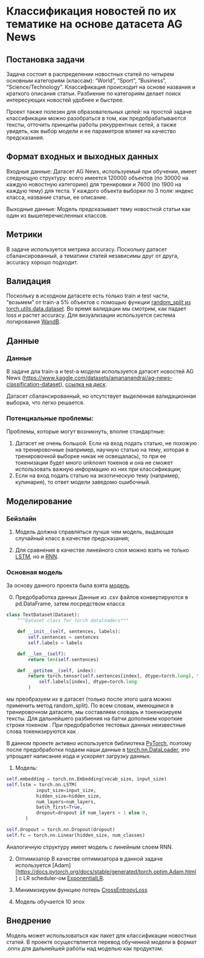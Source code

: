 # Классификация новостей по их тематике на основе датасета AG News

## Постановка задачи
Задача состоит в распределении новостных статей по четырем основным категориям
(классам): “World”, “Sport”, “Business”, “Science/Technology”. Классификация происходит на
основе названия и краткого описания статьи. Разбиение по категориям делает поиск
интересующих новостей удобнее и быстрее.

Проект также полезен для образовательных целей: на простой задаче классификации можно разобраться в том, как предобрабатываются тексты, отточить принципы работы рекуррентных сетей, а также увидеть, как выбор модели и ее параметров влияет на качество предсказания.

## Формат входных и выходных данных
Входные данные:
Датасет AG News, используемый при обучении, имеет следующую структуру: всего
имеется 120000 объектов (по 30000 на каждую новостную категорию) для тренировки и
7600 (по 1900 на каждую тему) для теста. У каждого объекта выборки по 3 поля: индекс
класса, название статьи, ее описание.

Выходные данные:
Модель предсказывает тему новостной статьи как один из вышеперечисленных классов.

## Метрики
В задаче используется метрика accuracy. Поскольку датасет сбалансированный, а
тематики статей независимы друг от друга, accuracy хорошо подходит.

## Валидация
Поскольку в исходном датасете есть только train и test части, “возьмем” от train-а 5%
объектов с помощью функции [random_split из torch.utils.data.dataset](https://pytorch.org/docs/stable/data.html#torch.utils.data.random_split). Во время валидации мы
смотрим, как падает loss и растет accuracy. Для визуализации используется система логирования [WandB](https://docs.wandb.ai/).

## Данные
### Данные
В задаче дла train-а и test-а модели используется датасет новостей AG News
(https://www.kaggle.com/datasets/amananandrai/ag-news-classification-dataset), [ссылка на диск](https://drive.google.com/file/d/1M84gtv_8mFSkLh3SCIKcy10fr7BKP73l/view?usp=sharing). 

Датасет сбалансированный, но отсутствует выделенная валидационная выборка, что легко
решается.

### Потенциальные проблемы:
Проблемы, которые могут возникнуть, вполне стандартные:
1. Датасет не очень большой. Если на вход подать статью, не похожую на тренировочные
(например, научную статью на тему, которая в тренировочной выборке никак не
освещалась), то при ее токенизации будет много unknown токенов и она не сможет
использовать важную информацию из них при классификации;
2. Если на вход подать статью на экзотическую тему (например, кулинария), то ответ
модели заведомо ошибочный.

## Моделирование
### Бейзлайн
1. Модель должна справляться лучше чем модель, выдающая случайный класс в
качестве предсказания;

2. Для сравнения в качестве линейного слоя можно взять не только [LSTM](https://pytorch.org/docs/stable/generated/torch.nn.LSTM.html), но и [RNN](https://pytorch.org/docs/stable/generated/torch.nn.RNN.html).

### Основная модель
За основу данного проекта была взята [модель](https://github.com/axiom2018/AG-News-Classification/blob/main/AG%20News%203%20Models%201%20used%20with%20Optuna.ipynb).

0. Предобработка данных
Данные из .csv файлов конвертируются в pd.DataFrame, затем посредством класса 

```python
class TextDataset(Dataset):
    """Dataset class for torch dataloaders"""

    def __init__(self, sentences, labels):
        self.sentences = sentences
        self.labels = labels

    def __len__(self):
        return len(self.sentences)

    def __getitem__(self, index):
        return torch.tensor(self.sentences[index], dtype=torch.long), torch.tensor(
            self.labels[index], dtype=torch.long
        )
```
мы преобразуем их в датасет (только после этого шага можно применить метод random_split). По всем словам, имеющимся в тренировочном датасете, мы составляем словарь и токенизируем тексты. Для дальнейшего разбиения на батчи дополняем короткие строки токеном <pad>. При предобработке тестовых данных неизвестные слова токенизируются как <unk>.

В данном проекте активно используется библиотека [PyTorch](https://pytorch.org/), поэтому после предобработки подаем наши данные в [torch.nn.DataLoader](https://docs.pytorch.org/docs/stable/data.html#torch.utils.data.DataLoader), это упрощает написание кода и ускоряет загрузку данных.

1. Модель:
 
 ```python
 self.embedding = torch.nn.Embedding(vocab_size, input_size)
 self.lstm = torch.nn.LSTM(
            input_size=input_size,
            hidden_size=hidden_size,
            num_layers=num_layers,
            batch_first=True,
            dropout=dropout if num_layers > 1 else 0,
        )

self.dropout = torch.nn.Dropout(dropout)
self.fc = torch.nn.Linear(hidden_size, num_classes)
```
Аналогичную структуру имеет модель с линейным слоем RNN.

2. Оптимизатор
В качестве оптимизатора в данной задаче используется [Adam][https://docs.pytorch.org/docs/stable/generated/torch.optim.Adam.html] с LR scheduler-ом [ExponentialLR](https://docs.pytorch.org/docs/stable/generated/torch.optim.lr_scheduler.ExponentialLR.html).

3. Минимизируем функцию потерь [CrossEntropyLoss](https://pytorch.org/docs/stable/generated/torch.nn.CrossEntropyLoss.html)

4. Модель обучается 10 эпох

## Внедрение
Модель может использоваться как пакет для классификации новостных статей. В проекте осуществляется перевод обученной модели в формат .onnx для дальнейшей работы над моделью как продуктом.